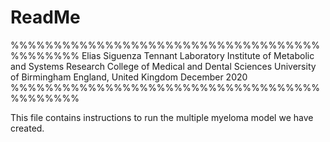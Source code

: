 # ReadMe

%%%%%%%%%%%%%%%%%%%%%%%%%%%%%%%%%%%%%%%%%%%%
Elias Siguenza
Tennant Laboratory
Institute of Metabolic and Systems Research
College of Medical and Dental Sciences
University of Birmingham
England, United Kingdom
December 2020
%%%%%%%%%%%%%%%%%%%%%%%%%%%%%%%%%%%%%%%%%%%%


This file contains instructions to run the multiple myeloma model we have 
created. 


